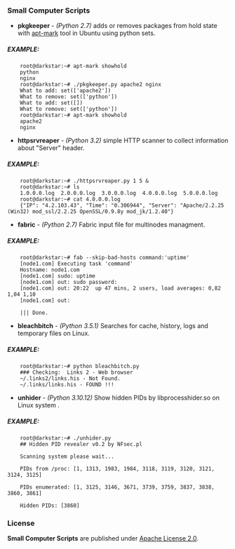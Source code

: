 ### Small Computer Scripts
* **pkgkeeper** - *(Python 2.7)* adds or removes packages from hold state with [apt-mark](http://manpages.ubuntu.com/manpages/trusty/en/man8/apt-mark.8.html) tool in Ubuntu using python sets.

##### EXAMPLE:
```
	root@darkstar:~# apt-mark showhold
	python
	nginx
	root@darkstar:~# ./pkgkeeper.py apache2 nginx
	What to add: set(['apache2'])
	What to remove: set(['python'])
	What to add: set([])
	What to remove: set(['python'])
	root@darkstar:~# apt-mark showhold
	apache2
	nginx
```

* **httpsrvreaper** - *(Python 3.2)* simple HTTP scanner to collect information about "Server" header.

##### EXAMPLE:
```
	root@darkstar:~# ./httpsrvreaper.py 1 5 &
	root@darkstar:~# ls
	1.0.0.0.log  2.0.0.0.log  3.0.0.0.log  4.0.0.0.log  5.0.0.0.log
	root@darkstar:~# cat 4.0.0.0.log
	{"IP": "4.2.103.43", "Time": "0.306944", "Server": "Apache/2.2.25 (Win32) mod_ssl/2.2.25 OpenSSL/0.9.8y mod_jk/1.2.40"}
```

* **fabric** - *(Python 2.7)* Fabric input file for multinodes managment.

##### EXAMPLE:
```
	root@darkstar:~# fab --skip-bad-hosts command:'uptime'
	[node1.com] Executing task 'command'
	Hostname: node1.com
	[node1.com] sudo: uptime
	[node1.com] out: sudo password:
	[node1.com] out: 20:22  up 47 mins, 2 users, load averages: 0,82 1,04 1,10
	[node1.com] out:

	||| Done.
```

* **bleachbitch** - *(Python 3.5.1)* Searches for cache, history, logs and temporary files on Linux.

##### EXAMPLE:
```
    root@darkstar:~# python bleachbitch.py
    ### Checking:  Links 2 - Web browser
    ~/.links2/links.his - Not Found.
    ~/.links/links.his - FOUND !!!
```

* **unhider** - *(Python 3.10.12)* Show hidden PIDs by libprocesshider.so on Linux system .

##### EXAMPLE:
```
	root@darkstar:~# ./unhider.py
	## Hidden PID revealer v0.2 by NFsec.pl
	
	Scanning system please wait...
	
	PIDs from /proc: [1, 1313, 1983, 1984, 3118, 3119, 3120, 3121, 3124, 3125]
	
	PIDs enumerated: [1, 3125, 3146, 3671, 3739, 3759, 3837, 3838, 3860, 3861]
	
	Hidden PIDs: [3860]
```

### License

**Small Computer Scripts** are published under [Apache License 2.0](http://www.apache.org/licenses/LICENSE-2.0).
